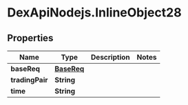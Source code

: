 # DexApiNodejs.InlineObject28

## Properties

Name | Type | Description | Notes
------------ | ------------- | ------------- | -------------
**baseReq** | [**BaseReq**](BaseReq.md) |  | 
**tradingPair** | **String** |  | 
**time** | **String** |  | 


